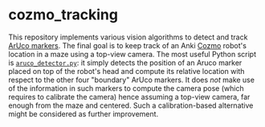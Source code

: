 # cozmo_tracking
This repository implements various vision algorithms to detect and track [ArUco markers](https://docs.opencv.org/4.x/d5/dae/tutorial_aruco_detection.html). The final goal is to keep track of an Anki [Cozmo](https://www.digitaldreamlabs.com/pages/cozmo) robot's location in a maze using a top-view camera. The most useful Python script is [`aruco_detector.py`](aruco/aruco_detector.py): it simply detects the position of an Aruco marker placed on top of the robot's head and compute its relative location with respect to the other four "boundary" ArUco markers. It does *not* make use of the information in such markers to compute the camera pose (which requires to calibrate the camera) hence assuming a top-view camera, far enough from the maze and centered. Such a calibration-based alternative might be considered as further improvement. 
